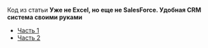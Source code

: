 Код из статьи **Уже не Excel, но еще не SalesForce. Удобная CRM система своими руками**

- [Часть 1](https://blog.biscripter.ru/airtable-crm-part-1)
- [Часть 2](https://blog.biscripter.ru/airtable-crm-part-2)